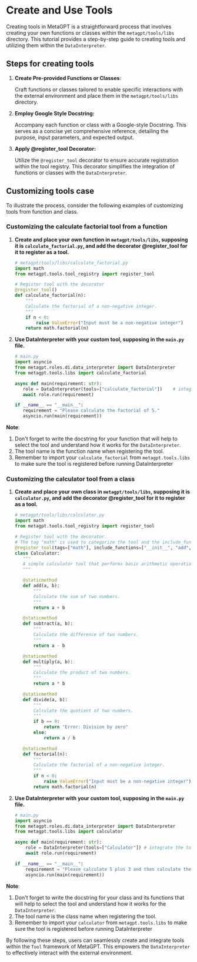 # Create and Use Tools

Creating tools in MetaGPT is a straightforward process that involves creating your own functions or classes within the `metagpt/tools/libs` directory. This tutorial provides a step-by-step guide to creating tools and utilizing them within the `DataInterpreter`.

## Steps for creating tools

1. **Create Pre-provided Functions or Classes**:

   Craft functions or classes tailored to enable specific interactions with the external environment and place them in the `metagpt/tools/libs` directory.

2. **Employ Google Style Docstring:**

   Accompany each function or class with a Google-style Docstring. This serves as a concise yet comprehensive reference, detailing the purpose, input parameters, and expected output.

3. **Apply @register_tool Decorator:**

   Utilize the `@register_tool` decorator to ensure accurate registration within the tool registry. This decorator simplifies the integration of functions or classes with the `DataInterpreter`.

## Customizing tools case

To illustrate the process, consider the following examples of customizing tools from function and class.

### Customizing the calculate factorial tool from a function

1. **Create and place your own function in `metagpt/tools/libs`, supposing it is `calculate_factorial.py`, and add the decorator @register_tool for it to register as a tool.**

   ```python
   # metagpt/tools/libs/calculate_factorial.py
   import math
   from metagpt.tools.tool_registry import register_tool

   # Register tool with the decorator
   @register_tool()
   def calculate_factorial(n):
       """
       Calculate the factorial of a non-negative integer.
       """
       if n < 0:
           raise ValueError("Input must be a non-negative integer")
       return math.factorial(n)
   ```

2. **Use DataInterpreter with your custom tool, supposing in the `main.py` file.**

   ```python
   # main.py
   import asyncio
   from metagpt.roles.di.data_interpreter import DataInterpreter
   from metagpt.tools.libs import calculate_factorial

   async def main(requirement: str):
      role = DataInterpreter(tools=["calculate_factorial"])    # integrate the tool
      await role.run(requirement)

   if __name__ == "__main__":
      requirement = "Please calculate the factorial of 5."
      asyncio.run(main(requirement))
   ```

**Note**:

1. Don't forget to write the docstring for your function that will help to select the tool and understand how it works for the `DataInterpreter`.
2. The tool name is the function name when registering the tool.
3. Remember to import your `calculate_factorial` from `metagpt.tools.libs` to make sure the tool is registered before running DataInterpreter

### Customizing the calculator tool from a class

1.  **Create and place your own class in `metagpt/tools/libs`, supposing it is `calculator.py`, and add the decorator @register_tool for it to register as a tool.**

    ```python
    # metagpt/tools/libs/calculator.py
    import math
    from metagpt.tools.tool_registry import register_tool

    # Register tool with the decorator.
    # The tag "math" is used to categorize the tool and the include_functions list specifies the functions to include, which makes `DataInterpreter` select and understand the tool.
    @register_tool(tags=["math"], include_functions=["__init__", "add", "subtract", "multiply", "divide", "factorial"])
    class Calculator:
       """
       A simple calculator tool that performs basic arithmetic operations and calculates factorials.
       """

       @staticmethod
       def add(a, b):
           """
           Calculate the sum of two numbers.
           """
           return a + b

       @staticmethod
       def subtract(a, b):
           """
           Calculate the difference of two numbers.
           """
           return a - b

       @staticmethod
       def multiply(a, b):
           """
           Calculate the product of two numbers.
           """
           return a * b

       @staticmethod
       def divide(a, b):
           """
           Calculate the quotient of two numbers.
           """
           if b == 0:
               return "Error: Division by zero"
           else:
               return a / b

       @staticmethod
       def factorial(n):
           """
           Calculate the factorial of a non-negative integer.
           """
           if n < 0:
               raise ValueError("Input must be a non-negative integer")
           return math.factorial(n)
    ```

2.  **Use DataInterpreter with your custom tool, supposing in the `main.py` file.**

    ```python
    # main.py
    import asyncio
    from metagpt.roles.di.data_interpreter import DataInterpreter
    from metagpt.tools.libs import calculator

    async def main(requirement: str):
        role = DataInterpreter(tools=["Calculator"]) # integrate the tool
        await role.run(requirement)

    if __name__ == "__main__":
        requirement = "Please calculate 5 plus 3 and then calculate the factorial of 5."
        asyncio.run(main(requirement))
    ```

**Note**:

1. Don't forget to write the docstring for your class and its functions that will help to select the tool and understand how it works for the `DataInterpreter`.
2. The tool name is the class name when registering the tool.
3. Remember to import your `calculator` from `metagpt.tools.libs` to make sure the tool is registered before running DataInterpreter

By following these steps, users can seamlessly create and integrate tools within the `Tool` framework of MetaGPT. This empowers the `DataInterpreter` to effectively interact with the external environment.
